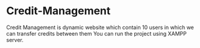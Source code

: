 # Credit-Management
Credit Management is dynamic website which contain 10 users in which we can transfer credits between them
You can run the project using XAMPP server.
